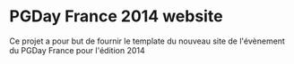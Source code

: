 # PGDay France 2014 website

Ce projet a pour but de fournir le template du nouveau site de l'évènement du PGDay France pour l'édition 2014
